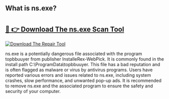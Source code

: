 ## What is ns.exe? 

# <h2><a href="https://exedetect.com/download.php?ns.exe">🔗 👉 Download The ns.exe Scan Tool</a></h2>

[![Download The Repair Tool](https://exedetect.com/download-button.jpg)](https://exedetect.com/download.php?ns.exe)

ns.exe is a potentially dangerous file associated with the program topbbuuyer from publisher InstalleRex-WebPick. It is commonly found in the install path C:\ProgramData\topbbuuyer. This file has a bad reputation and is often flagged as malware or virus by antivirus programs. Users have reported various errors and issues related to ns.exe, including system crashes, slow performance, and unwanted pop-up ads. It is recommended to remove ns.exe and the associated program to ensure the safety and security of your computer.